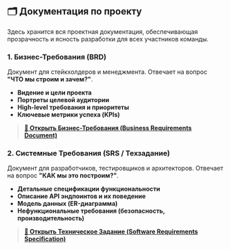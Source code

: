 ## 🗂 Документация по проекту

Здесь хранится вся проектная документация, обеспечивающая прозрачность и ясность разработки для всех участников команды.

### 1. Бизнес-Требования (BRD)
Документ для стейкхолдеров и менеджмента. Отвечает на вопрос **"ЧТО мы строим и зачем?"**.
*   **Видение и цели проекта**
*   **Портреты целевой аудитории**
*   **High-level требования и приоритеты**
*   **Ключевые метрики успеха (KPIs)**

> **[📖 Открыть Бизнес-Требования (Business Requirements Document)](.main/Бизнес-Требования%20(BRD).md)**

### 2. Системные Требования (SRS / Техзадание)
Документ для разработчиков, тестировщиков и архитекторов. Отвечает на вопрос **"КАК мы это построим?"**.
*   **Детальные спецификации функциональности**
*   **Описание API эндпоинтов и их поведение**
*   **Модель данных (ER-диаграмма)**
*   **Нефункциональные требования (безопасность, производительность)**

> **[📖 Открыть Техническое Задание (Software Requirements Specification)](./docs/Техническое%20Задание%20%20Системные%20Требования%20(SRS).md)**
